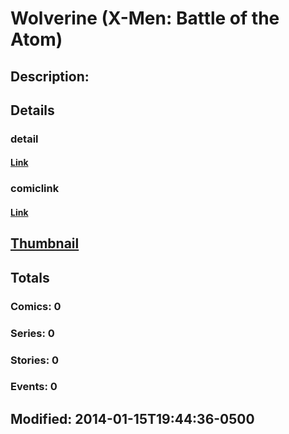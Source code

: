 # Wolverine (X-Men: Battle of the Atom)
## Description: 
## Details
### detail
#### [Link](http://marvel.com/characters/66/wolverine?utm_campaign=apiRef&utm_source=225578a89fc76f3d20fbffda5d17a88d)
### comiclink
#### [Link](http://marvel.com/comics/characters/1017479/wolverine_x-men_battle_of_the_atom?utm_campaign=apiRef&utm_source=225578a89fc76f3d20fbffda5d17a88d)
## [Thumbnail](http://i.annihil.us/u/prod/marvel/i/mg/6/90/52d72b4c8376c.jpg)
## Totals
### Comics: 0
### Series: 0
### Stories: 0
### Events: 0
## Modified: 2014-01-15T19:44:36-0500
